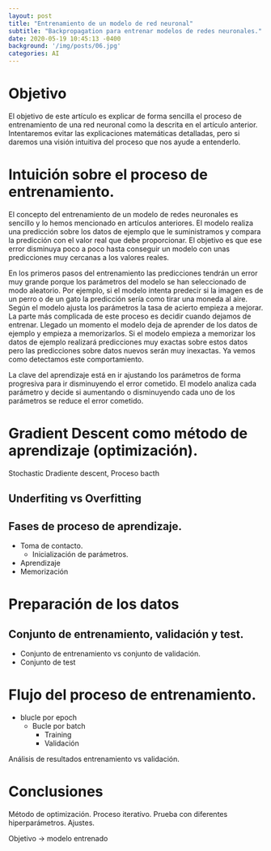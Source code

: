 ```yaml
---
layout: post
title: "Entrenamiento de un modelo de red neuronal"
subtitle: "Backpropagation para entrenar modelos de redes neuronales."
date: 2020-05-19 10:45:13 -0400
background: '/img/posts/06.jpg'
categories: AI
---
```


# Objetivo

El objetivo de este artículo es explicar de forma sencilla el proceso de entrenamiento de una red neuronal como la descrita en el artículo anterior. Intentaremos evitar las explicaciones matemáticas detalladas, pero si daremos una visión intuitiva del proceso que nos ayude a entenderlo.

# Intuición sobre el proceso de entrenamiento.

El concepto del entrenamiento de un modelo de redes neuronales es sencillo y lo hemos mencionado en artículos anteriores. El modelo realiza una predicción sobre los datos de ejemplo que le suministramos y compara la predicción con el valor real que debe proporcionar. El objetivo es que ese error disminuya poco a poco hasta conseguir un modelo con unas predicciones muy cercanas a los valores reales.

En los primeros pasos del entrenamiento las predicciones tendrán un error muy grande porque los parámetros del modelo se han seleccionado de modo aleatorio. Por ejemplo, si el modelo intenta predecir si la imagen es de un perro o de un gato la predicción sería como tirar una moneda al aire. Según el modelo ajusta los parámetros la tasa de acierto empieza a mejorar. La parte más complicada de este proceso es decidir cuando dejamos de entrenar. Llegado un momento el modelo deja de aprender de los datos de ejemplo y empieza a memorizarlos. Si el modelo empieza a memorizar los datos de ejemplo realizará predicciones muy exactas sobre estos datos pero las predicciones sobre datos nuevos serán muy inexactas. Ya vemos como detectamos este comportamiento.

La clave del aprendizaje está en ir ajustando los parámetros de forma progresiva para ir disminuyendo el error cometido. El modelo analiza cada parámetro y decide si aumentando o disminuyendo cada uno de los parámetros se reduce el error cometido.

# Gradient Descent como método de aprendizaje (optimización).

Stochastic Dradiente descent, 
Proceso bacth

## Underfiting vs Overfitting


## Fases de proceso de aprendizaje.
- Toma de contacto.
  - Inicialización de parámetros.
- Aprendizaje
- Memorización
  
# Preparación de los datos
## Conjunto de entrenamiento, validación y test.
- Conjunto de entrenamiento vs conjunto de validación.
- Conjunto de test
  
# Flujo del proceso de entrenamiento.
- blucle por epoch
  - Bucle por batch
    - Training
    - Validación

Análisis de resultados entrenamiento vs validación.

# Conclusiones

Método de optimización. 
Proceso iterativo.
Prueba con diferentes hiperparámetros.
Ajustes.

Objetivo -> modelo entrenado
